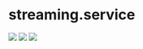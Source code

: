 # streaming.service

<div>
  <img src="https://img.shields.io/github/last-commit/nahuelmol/streaming.service"/>
  <img src="https://img.shields.io/github/languages/code-size/nahuelmol/streaming.service"/>
  <img src="https://img.shields.io/github/languages/top/nahuelmol/streaming.service"/>
</div>
